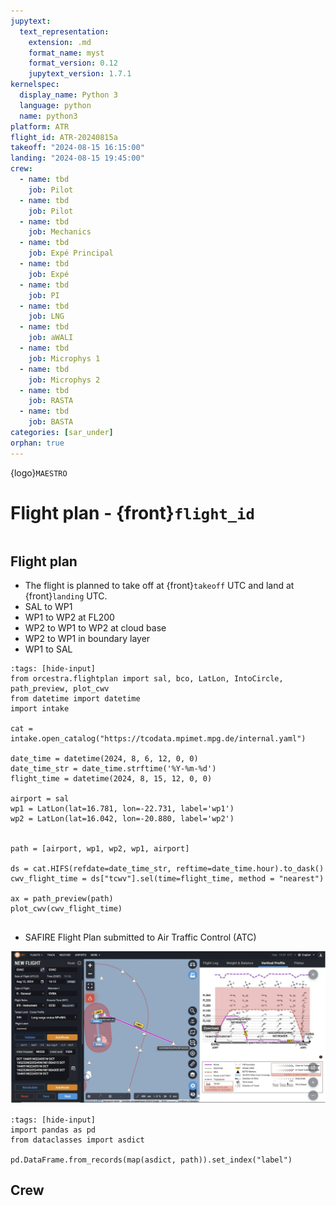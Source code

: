 ```yaml
---
jupytext:
  text_representation:
    extension: .md
    format_name: myst
    format_version: 0.12
    jupytext_version: 1.7.1
kernelspec:
  display_name: Python 3
  language: python
  name: python3
platform: ATR
flight_id: ATR-20240815a
takeoff: "2024-08-15 16:15:00"
landing: "2024-08-15 19:45:00"
crew:
  - name: tbd
    job: Pilot
  - name: tbd
    job: Pilot
  - name: tbd
    job: Mechanics
  - name: tbd
    job: Expé Principal
  - name: tbd
    job: Expé 
  - name: tbd
    job: PI
  - name: tbd
    job: LNG
  - name: tbd
    job: aWALI
  - name: tbd
    job: Microphys 1
  - name: tbd
    job: Microphys 2
  - name: tbd
    job: RASTA
  - name: tbd
    job: BASTA
categories: [sar_under]
orphan: true
---
```


{logo}`MAESTRO`

# Flight plan - {front}`flight_id`

```{badges}
```

## Flight plan
* The flight is planned to take off at {front}`takeoff` UTC and land at {front}`landing` UTC.
* SAL to WP1
* WP1 to WP2 at FL200
* WP2 to WP1 to WP2 at cloud base
* WP2 to WP1 in boundary layer
* WP1 to SAL

```{code-cell} python3
:tags: [hide-input]
from orcestra.flightplan import sal, bco, LatLon, IntoCircle, path_preview, plot_cwv
from datetime import datetime
import intake

cat = intake.open_catalog("https://tcodata.mpimet.mpg.de/internal.yaml")

date_time = datetime(2024, 8, 6, 12, 0, 0)
date_time_str = date_time.strftime('%Y-%m-%d')
flight_time = datetime(2024, 8, 15, 12, 0, 0)

airport = sal
wp1 = LatLon(lat=16.781, lon=-22.731, label='wp1')
wp2 = LatLon(lat=16.042, lon=-20.880, label='wp2')


path = [airport, wp1, wp2, wp1, airport]

ds = cat.HIFS(refdate=date_time_str, reftime=date_time.hour).to_dask()
cwv_flight_time = ds["tcwv"].sel(time=flight_time, method = "nearest")

ax = path_preview(path)
plot_cwv(cwv_flight_time)


```
* SAFIRE Flight Plan submitted to Air Traffic Control (ATC)

![Page 1](./SAFIRE-ATR-20240815a.jpg)

```{code-cell} python3
:tags: [hide-input]
import pandas as pd
from dataclasses import asdict

pd.DataFrame.from_records(map(asdict, path)).set_index("label")
```

## Crew

```{crew}
```